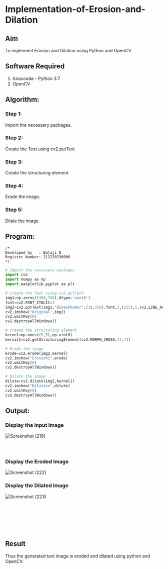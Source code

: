 # Implementation-of-Erosion-and-Dilation
## Aim
To implement Erosion and Dilation using Python and OpenCV.

## Software Required
1. Anaconda - Python 3.7
2. OpenCV

## Algorithm:
### Step 1:
Import the necessary packages.
### Step 2:
Create the Text using cv2.putText
### Step 3:
Create the structuring element.
### Step 4:
Erode the image.
### Step 5:
Dilate the image.
 
## Program:
```
/*
Developed by   : Balaji N
Register Number: 212220230006
*/
```
``` Python
# Import the necessary packages
import cv2
import numpy as np
import matplotlib.pyplot as plt

# Create the Text using cv2.putText
img1=np.zeros((300,700),dtype='uint8')
font=cv2.FONT_ITALIC=3
img2=cv2.putText(img1,"Dineshkumar",(10,150),font,3,(255),5,cv2.LINE_AA)
cv2.imshow("Original",img2)
cv2.waitKey(0)
cv2.destroyAllWindows()

# Create the structuring element
kernel=np.ones((5,5),np.uint8)
kernal1=cv2.getStructuringElement(cv2.MORPH_CROSS,(7,7))

# Erode the image
erode=cv2.erode(img2,kernel)
cv2.imshow("Erosion1",erode)
cv2.waitKey(0)
cv2.destroyAllWindows()

# Dilate the image
dilute=cv2.dilate(img2,kernel1)
cv2.imshow("Dilution",dilute)
cv2.waitKey(0)
cv2.destroyAllWindows()
```

## Output:

### Display the input Image

![Screenshot (218)](https://user-images.githubusercontent.com/75234946/175252198-173b8908-a5d1-4eea-9d13-ead349c43c55.png)



### <br><br>Display the Eroded Image
![Screenshot (222)](https://user-images.githubusercontent.com/75234946/175252302-641e0499-cc84-4e5f-baba-fceb5c2a4805.png)



### Display the Dilated Image
![Screenshot (223)](https://user-images.githubusercontent.com/75234946/175252378-bab5924a-6143-4aaa-8a53-390cbc01140e.png)


## <br><br><br><br>Result
Thus the generated text image is eroded and dilated using python and OpenCV.
